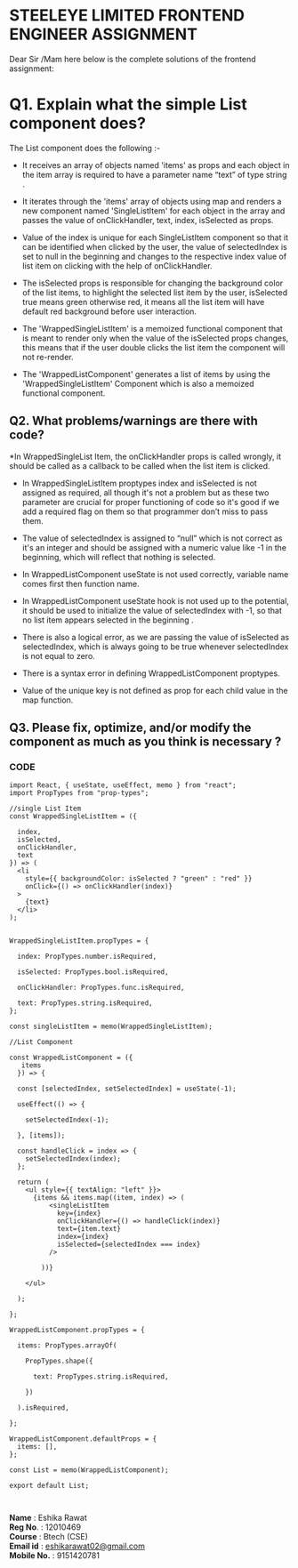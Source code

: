 #  STEELEYE LIMITED FRONTEND ENGINEER ASSIGNMENT

Dear Sir /Mam here below is the complete solutions of the frontend assignment:

# Q1. Explain what the simple List component does?

The List component does the following :- 
- It receives an array of objects named 'items' as props 
  and each object in the item array is required to have a 
  parameter name “text” of type string .

- It iterates through the 'items' array of objects using 
  map and renders a new component named 'SingleListItem' 
  for each object in the array and passes  the value of 
  onClickHandler, text, index, isSelected as props.

- Value of the index is unique for each SingleListItem 
  component so that it can be identified when clicked by 
  the user, the value of selectedIndex is set to null in 
  the beginning and changes to the respective index value 
  of list item on clicking with the help of 
  onClickHandler.

- The isSelected props is responsible for changing the 
  background color of the list items, to highlight the 
  selected list item by the user, isSelected true means 
  green otherwise red, it means all the list item will 
  have default red background before user interaction.

- The 'WrappedSingleListItem' is a memoized functional 
  component that is meant to render only when the value of 
  the isSelected props changes, this means that if the 
  user double clicks the list item the component will not 
  re-render.

- The 'WrappedListComponent' generates a list of items by 
  using the 'WrappedSingleListItem'
  Component which is also a memoized functional component.

## Q2. What problems/warnings are there with code? ##

*In WrappedSingleList Item, the onClickHandler props is called wrongly, it should be called as a callback to be called when the list item is clicked.

* In WrappedSingleListItem proptypes index and isSelected is not assigned as required, all though it's not a problem but as these two parameter are crucial for proper functioning of code so it's good if we add a required flag on them so that programmer don’t miss to pass them.

* The value of selectedIndex is assigned to “null” which is not correct as it's an integer and should be assigned with a numeric value like -1 in the beginning, which will reflect that nothing is selected.

* In WrappedListComponent useState is not used correctly, variable name comes first then function name.

* In WrappedListComponent useState hook is not used up to the potential, it should be used to initialize the value of selectedIndex with -1, so that no list item appears selected in the beginning .

*  There is also a logical error, as we are passing the value of isSelected as selectedIndex, which is always going to be true whenever selectedIndex is not equal to zero.

* There is a syntax error in defining WrappedListComponent proptypes.

* Value of the unique key is not defined as prop for each child value in the map function.


## Q3. Please fix, optimize, and/or modify the component as much as you think is necessary ? ##


### CODE ###

```
import React, { useState, useEffect, memo } from "react";
import PropTypes from "prop-types"; 

//single List Item
const WrappedSingleListItem = ({ 
  
  index, 
  isSelected, 
  onClickHandler, 
  text 
}) => (
  <li
    style={{ backgroundColor: isSelected ? "green" : "red" }}
    onClick={() => onClickHandler(index)}
  >
    {text}
  </li>
);


WrappedSingleListItem.propTypes = {

  index: PropTypes.number.isRequired,

  isSelected: PropTypes.bool.isRequired,

  onClickHandler: PropTypes.func.isRequired,

  text: PropTypes.string.isRequired,
};

const singleListItem = memo(WrappedSingleListItem);

//List Component

const WrappedListComponent = ({
   items 
  }) => {

  const [selectedIndex, setSelectedIndex] = useState(-1);

  useEffect(() => {

    setSelectedIndex(-1);

  }, [items]);

  const handleClick = index => {
    setSelectedIndex(index);
  };

  return (
    <ul style={{ textAlign: "left" }}>
      {items && items.map((item, index) => (
          <singleListItem
            key={index}
            onClickHandler={() => handleClick(index)}
            text={item.text}
            index={index}
            isSelected={selectedIndex === index}
          />

        ))}

    </ul>

  );

};

WrappedListComponent.propTypes = {

  items: PropTypes.arrayOf(
    
    PropTypes.shape({
      
      text: PropTypes.string.isRequired,

    })

  ).isRequired,

};

WrappedListComponent.defaultProps = { 
  items: [], 
};

const List = memo(WrappedListComponent);

export default List;



```

**Name** : Eshika Rawat <br/>
**Reg No**. : 12010469 <br/>
**Course** : Btech (CSE) <br/>
**Email id** : eshikarawat02@gmail.com <br/>
**Mobile No.** : 9151420781 <br/>